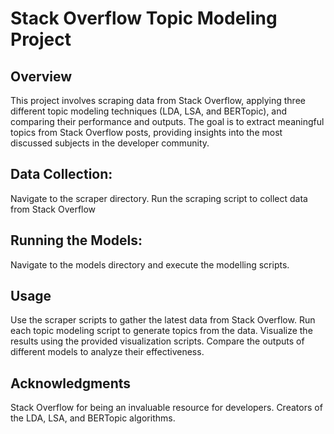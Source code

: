 # Stack Overflow Topic Modeling Project
## Overview
This project involves scraping data from Stack Overflow, applying three different topic modeling techniques (LDA, LSA, and BERTopic), and comparing their performance and outputs. 
The goal is to extract meaningful topics from Stack Overflow posts, providing insights into the most discussed subjects in the developer community.

## Data Collection:

Navigate to the scraper directory.
Run the scraping script to collect data from Stack Overflow

## Running the Models:

Navigate to the models directory and execute the modelling scripts.

## Usage
Use the scraper scripts to gather the latest data from Stack Overflow.
Run each topic modeling script to generate topics from the data.
Visualize the results using the provided visualization scripts.
Compare the outputs of different models to analyze their effectiveness.

## Acknowledgments

Stack Overflow for being an invaluable resource for developers.
Creators of the LDA, LSA, and BERTopic algorithms.
